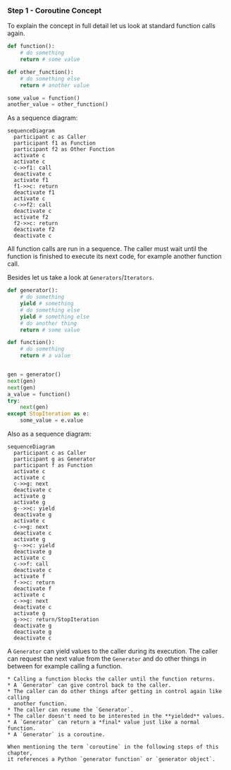 ### Step 1 - Coroutine Concept

To explain the concept in full detail let us look at standard function calls
again.

```python
def function():
    # do something
    return # some value

def other_function():
    # do something else
    return # another value

some_value = function()
another_value = other_function()
```

As a sequence diagram:

```{mermaid}
sequenceDiagram
  participant c as Caller
  participant f1 as Function
  participant f2 as Other Function
  activate c
  activate c
  c->>f1: call
  deactivate c
  activate f1
  f1->>c: return
  deactivate f1
  activate c
  c->>f2: call
  deactivate c
  activate f2
  f2->>c: return
  deactivate f2
  deactivate c
```

All function calls are run in a sequence. The caller must wait until the
function is finished to execute its next code, for example another function call.

Besides let us take a look at `Generators`/`Iterators`.

```python
def generator():
    # do something
    yield # something
    # do something else
    yield # something else
    # do another thing
    return # some value

def function():
    # do something
    return # a value


gen = generator()
next(gen)
next(gen)
a_value = function()
try:
    next(gen)
except StopIteration as e:
    some_value = e.value
```

Also as a sequence diagram:

```{mermaid}
sequenceDiagram
  participant c as Caller
  participant g as Generator
  participant f as Function
  activate c
  activate c
  c->>g: next
  deactivate c
  activate g
  activate g
  g-->>c: yield
  deactivate g
  activate c
  c->>g: next
  deactivate c
  activate g
  g-->>c: yield
  deactivate g
  activate c
  c->>f: call
  deactivate c
  activate f
  f->>c: return
  deactivate f
  activate c
  c->>g: next
  deactivate c
  activate g
  g->>c: return/StopIteration
  deactivate g
  deactivate g
  deactivate c
```

A `Generator` can yield values to the caller during its execution. The caller
can request the next value from the `Generator` and do other things in between
for example calling a function.

```{admonition} Summary
* Calling a function blocks the caller until the function returns.
* A `Generator` can give control back to the caller.
* The caller can do other things after getting in control again like calling
  another function.
* The caller can resume the `Generator`.
* The caller doesn't need to be interested in the **yielded** values.
* A `Generator` can return a *final* value just like a normal function.
* A `Generator` is a coroutine.
```

```{note}
When mentioning the term `coroutine` in the following steps of this chapter,
it references a Python `generator function` or `generator object`.
```

